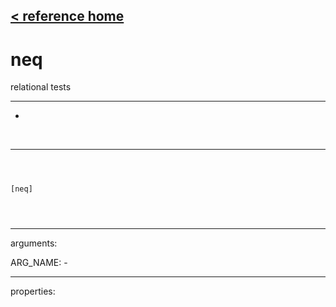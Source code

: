 [< reference home](index.html)
---

# neq


relational tests

---

-
<br>


---


```



[neq]


            
```

---
arguments:

ARG_NAME: -<br>

---
properties:


